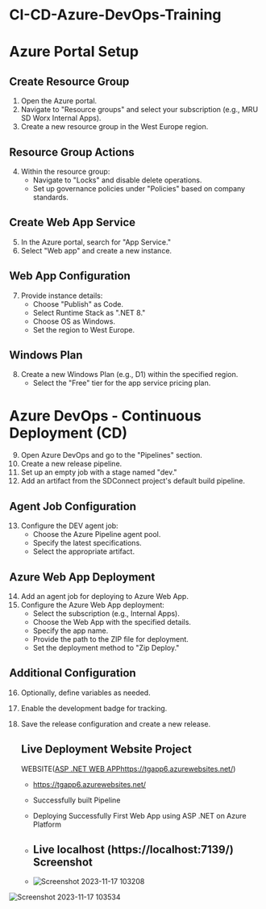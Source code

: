 # CI-CD-Azure-DevOps-Training

# Azure Portal Setup

## Create Resource Group
1. Open the Azure portal.
2. Navigate to "Resource groups" and select your subscription (e.g., MRU SD Worx Internal Apps).
3. Create a new resource group in the West Europe region.

## Resource Group Actions
4. Within the resource group:
   - Navigate to "Locks" and disable delete operations.
   - Set up governance policies under "Policies" based on company standards.

## Create Web App Service
5. In the Azure portal, search for "App Service."
6. Select "Web app" and create a new instance.

## Web App Configuration
7. Provide instance details:
   - Choose "Publish" as Code.
   - Select Runtime Stack as ".NET 8."
   - Choose OS as Windows.
   - Set the region to West Europe.

## Windows Plan
8. Create a new Windows Plan (e.g., D1) within the specified region.
   - Select the "Free" tier for the app service pricing plan.

# Azure DevOps - Continuous Deployment (CD)

9. Open Azure DevOps and go to the "Pipelines" section.
10. Create a new release pipeline.
11. Set up an empty job with a stage named "dev."
12. Add an artifact from the SDConnect project's default build pipeline.

## Agent Job Configuration
13. Configure the DEV agent job:
    - Choose the Azure Pipeline agent pool.
    - Specify the latest specifications.
    - Select the appropriate artifact.

## Azure Web App Deployment
14. Add an agent job for deploying to Azure Web App.
15. Configure the Azure Web App deployment:
    - Select the subscription (e.g., Internal Apps).
    - Choose the Web App with the specified details.
    - Specify the app name.
    - Provide the path to the ZIP file for deployment.
    - Set the deployment method to "Zip Deploy."

## Additional Configuration
16. Optionally, define variables as needed.
17. Enable the development badge for tracking.
18. Save the release configuration and create a new release.

    ## Live Deployment Website Project
     WEBSITE([ASP .NET WEB APP](https://tgapp6.azurewebsites.net/)https://tgapp6.azurewebsites.net/)
    - https://tgapp6.azurewebsites.net/
    - Successfully built Pipeline
    - Deploying Successfully First Web App using ASP .NET on Azure Platform
   
    -  ## Live localhost (https://localhost:7139/) Screenshot
   
    -  ![Screenshot 2023-11-17 103208](https://github.com/Abdurrahman-gurib/CI-CD-Azure-DevOps-Training/assets/63855517/38d8f416-1ca0-4a96-8180-98faffcd2509)

![Screenshot 2023-11-17 103534](https://github.com/Abdurrahman-gurib/CI-CD-Azure-DevOps-Training/assets/63855517/302a9ef4-9999-4fff-b29b-c14f370401d8)

